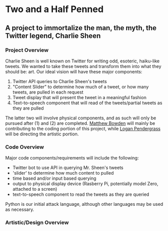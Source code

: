 # Two and a Half Penned
## A project to immortalize the man, the myth, the Twitter legend, Charlie Sheen

### Project Overview
Charlie Sheen is well known on Twitter for writing odd, esoteric, haiku-like tweets. We wanted to take these tweets and transform them into what they should be: art. Our ideal vision will have these major components:
 1. Twitter API queries to Charlie Sheen's tweets
 2. "Content Slider" to determine how much of a tweet, or how many tweets, are pulled in each request
 3. Tweet display that will present the tweet in a meaningful fashion
 4. Text-to-speech component that will read of the tweets/partial tweets as they are pulled

The latter two will involve physical components, and as such will only be pursued after (1) and (2) are completed. [Matthew Bowden](https://github.com/AetherUnbound) will mainly be contributing to the coding portion of this project, while [Logan Pendergrass](https://github.com/ljpendergrass) will be directing the artistic portion.

### Code Overview
Major code components/requirements will include the following:
 - Twitter bot to use API in querying Mr. Sheen's tweets
 - 'slider' to determine how much content to pulled
 - time based and/or input based querying
 - output to physical display device (Rasberry Pi, potentially model Zero, attached to a screen)
 - text-to-speech component to read the tweets as they are queried
 
Python is our initial attack language, although other languages may be used as necessary.

### Artistic/Design Overview
